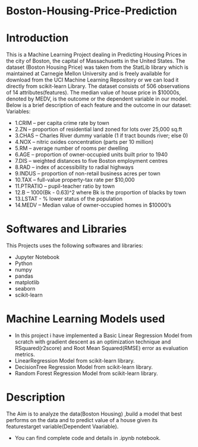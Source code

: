 # Boston-Housing-Price-Prediction
# Introduction

This is a  Machine Learning Project dealing in Predicting Housing Prices in the city of Boston, the capital of Massachusetts in the United States. The dataset (Boston Housing Price) was taken from the StatLib library which is maintained at Carnegie Mellon University and is freely available for download from the UCI Machine Learning Repository or we can load it directly from scikit-learn Library. The dataset consists of 506 observations of 14 attributes(features). The median value of house price in $10000s, denoted by MEDV, is the outcome or the dependent variable in our model. Below is a brief description of each feature and the outcome in our dataset: Variables:

* 1.CRIM – per capita crime rate by town
* 2.ZN – proportion of residential land zoned for lots over 25,000 sq.ft
* 3.CHAS – Charles River dummy variable (1 if tract bounds river; else 0) 
* 4.NOX – nitric oxides concentration (parts per 10 million)
* 5.RM – average number of rooms per dwelling
* 6.AGE – proportion of owner-occupied units built prior to 1940
* 7.DIS – weighted distances to five Boston employment centres
* 8.RAD – index of accessibility to radial highways
* 9.INDUS – proportion of non-retail business acres per town
* 10.TAX – full-value property-tax rate per $10,000
* 11.PTRATIO – pupil-teacher ratio by town
* 12.B – 1000(Bk - 0.63)^2 where Bk is the proportion of blacks by town 
* 13.LSTAT - % lower status of the population 
* 14.MEDV – Median value of owner-occupied homes in $10000’s

# Softwares and Libraries

This Projects uses the following softwares and libraries:
* Jupyter Notebook
* Python
* numpy
* pandas
* matplotlib
* seaborn
* scikit-learn

# Machine Learning Models used

* In this project i have implemented a Basic Linear Regression Model from scratch with gradient descent as an optimization technique and RSquared(r2score)  and Root Mean Squared(RMSE) error as evaluation metrics.
* LinearRegression Model from scikit-learn library.
* DecisionTree Regression Model from scikit-learn library.
* Random Forest Regression Model from scikit-learn library.

# Description

The Aim is to analyze the data(Boston Housing) ,build a model that best performs on the data and to predict value of a house given its featurestarget variable(Dependent Vaariable).

- You can find complete code and details in .ipynb notebook.


